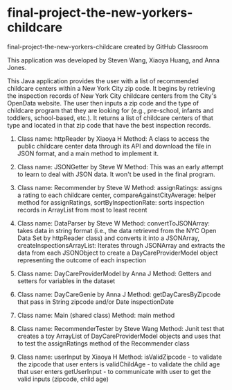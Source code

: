 # final-project-the-new-yorkers-childcare
final-project-the-new-yorkers-childcare created by GitHub Classroom

This application was developed by Steven Wang, Xiaoya Huang, and Anna Jones.

This Java application provides the user with a list of recommended childcare centers within a New York City zip code. It begins by retrieving the inspection records of New York City childcare centers from the City's OpenData website. The user then inputs a zip code and the type of childcare program that they are looking for (e.g., pre-school, infants and toddlers, school-based, etc.). It returns a list of childcare centers of that type and located in that zip code that have the best inspection records. 

1. Class name: httpReader by Xiaoya H
Method: A class to access the public childcare center data through its API and download the file in JSON format, and a main method to implement it.

2. Class name: JSONGetter by Steve W
Method: This was an early attempt to learn to deal with JSON data. It won't be used in the final program.

3. Class name: Recommender by Steve W
Method: assignRatings: assigns a rating to each childcare center, compareAgainstCityAverage: helper method for assignRatings, sortByInspectionRate: sorts inspection records in ArrayList from most to least recent

4. Class name: DataParser by Steve W
Method: convertToJSONArray: takes data in string format (i.e., the data retrieved from the NYC Open Data Set by httpReader class) and converts it into a JSONArray, createInspectionsArrayList: Iterates through JSONArray and extracts the data from each JSONObject to create a DayCareProviderModel object representing the outcome of each inspection

5. Class name: DayCareProviderModel by Anna J
Method: Getters and setters for variables in the dataset

6. Class name: DayCareGenie by Anna J
Method: getDayCaresByZipcode that pass in String zipcode and/or Date inspectionDate

7. Class name: Main (shared class)
Method: main method

8. Class name: RecommenderTester by Steve Wang
Method: Junit test that creates a toy ArrayList of DayCareProviderModel objects and uses that to test the assignRatings method of the Recommender class

9. Class name: userInput by Xiaoya H
Method: isValidZipcode - to validate the zipcode that user enters
is validChildAge - to validate the child age that user enters
getUserInput - to communicate with user to get the valid inputs (zipcode, child age)
